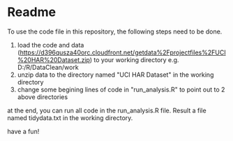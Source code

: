# Readme

To use the code file in this repository, the following steps need to be done.

1. load the code and data (https://d396qusza40orc.cloudfront.net/getdata%2Fprojectfiles%2FUCI%20HAR%20Dataset.zip) to your working directory
  e.g. D:/R/DataClean/work
2. unzip data to the directory named "UCI HAR Dataset" in the working directory
3. change some begining lines of code in "run_analysis.R" to point out to 2 above directories

at the end, you can run all code in the run_analysis.R file. Result a file named tidydata.txt in the working directory.

have a fun!
